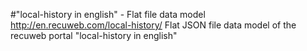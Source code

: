 #"local-history in english" - Flat file data model
http://en.recuweb.com/local-history/
Flat JSON file data model of the recuweb portal "local-history in english"
